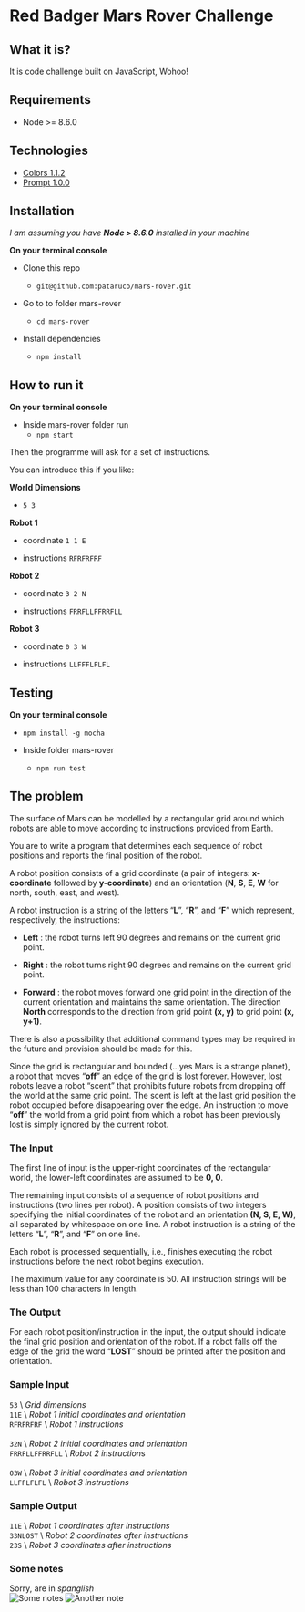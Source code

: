 # Red Badger Mars Rover Challenge
## What it is?
It is code challenge built on JavaScript, Wohoo!

## Requirements
- Node >= 8.6.0

## Technologies
- [Colors 1.1.2](https://github.com/Marak/colors.js)
- [Prompt 1.0.0](https://github.com/flatiron/prompt)

## Installation
 _I am assuming you have **Node > 8.6.0** installed in your machine_

 **On your terminal console**
 - Clone this repo
     - `git@github.com:pataruco/mars-rover.git`

- Go to to folder mars-rover

  - `cd mars-rover`

- Install dependencies

  - `npm install`

## How to run it
 **On your terminal console**

- Inside mars-rover folder run
    - `npm start`

Then the programme will ask for a set of instructions.

You can introduce this if you like:

**World Dimensions**

- `5 3`

**Robot 1**

- coordinate `1 1 E`

- instructions `RFRFRFRF`

**Robot 2**

- coordinate `3 2 N`

- instructions `FRRFLLFFRRFLL`

**Robot 3**

- coordinate `0 3 W`

- instructions `LLFFFLFLFL`

## Testing

 **On your terminal console**
- `npm install -g mocha`

- Inside folder mars-rover
    - `npm run test`

## The problem
The surface of Mars can be modelled by a rectangular grid around which robots are able to move according to instructions provided from Earth.

You are to write a program that determines each sequence of robot positions and reports the final position of the robot.

A robot position consists of a grid coordinate (a pair of integers: **x-coordinate** followed by **y-coordinate**) and an orientation (**N**, **S**, **E**, **W** for north, south, east, and west).

A robot instruction is a string of the letters “**L**”, “**R**”, and “**F**” which represent, respectively, the instructions:

* **Left** : the robot turns left 90 degrees and remains on the current grid point.

* **Right** : the robot turns right 90 degrees and remains on the current grid point.

* **Forward** : the robot moves forward one grid point in the direction of the current
orientation and maintains the same orientation.
The direction **North** corresponds to the direction from grid point **(x, y)** to grid point **(x, y+1)**.

There is also a possibility that additional command types may be required in the future and provision should be made for this.

Since the grid is rectangular and bounded (...yes Mars is a strange planet), a robot that moves “**off**” an edge of the grid is lost forever. However, lost robots leave a robot “scent” that prohibits future robots from dropping off the world at the same grid point. The scent is left at the last grid position the robot occupied before disappearing over the edge. An instruction to move “**off**” the world from a grid point from which a robot has been previously lost is simply ignored by the current robot.

### The Input
The first line of input is the upper-right coordinates of the rectangular world, the lower-left coordinates are assumed to be **0, 0**.

The remaining input consists of a sequence of robot positions and instructions (two lines per robot). A position consists of two integers specifying the initial coordinates of the robot and an orientation **(N, S, E, W)**, all separated by whitespace on one line. A robot instruction is a string of the letters “**L**”, “**R**”, and “**F**” on one line.

Each robot is processed sequentially, i.e., finishes executing the robot instructions before the next robot begins execution.

The maximum value for any coordinate is 50.
All instruction strings will be less than 100 characters in length.

### The Output
For each robot position/instruction in the input, the output should indicate the final grid position and orientation of the robot. If a robot falls off the edge of the grid the word “**LOST**” should be printed after the position and orientation.

### Sample Input

`53` \\ *Grid dimensions*<br>
`11E` \\ *Robot 1 initial coordinates and orientation*<br>
`RFRFRFRF` \\ *Robot 1 instructions* <br>
<br>
`32N` \\ *Robot 2 initial coordinates and orientation* <br>
`FRRFLLFFRRFLL` \\ *Robot 2 instruction*s<br>
<br>
`03W` \\ *Robot 3 initial coordinates and orientation*<br>
`LLFFLFLFL` \\ *Robot 3 instructions*<br>

### Sample Output

`11E` \\ *Robot 1 coordinates after instructions*<br>
`33NLOST` \\ *Robot 2 coordinates after instructions*<br>
`23S` \\ *Robot 3 coordinates after instructions* <br>

### Some notes
Sorry, are in *spanglish*
<br>
![Some notes](http://pataruco.s3.amazonaws.com/code-test/red-badger/red_badger_code_test_1.png)
![Another note](http://pataruco.s3.amazonaws.com/code-test/red-badger/red_badger_code_test_2.png)
